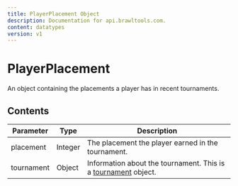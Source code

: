 ```yaml
---
title: PlayerPlacement Object
description: Documentation for api.brawltools.com.
content: datatypes
version: v1
---
```


# PlayerPlacement

An object containing the placements a player has in recent tournaments.

## Contents

| Parameter  | Type    | Description                                                                             |
| ---------- | ------- | --------------------------------------------------------------------------------------- |
| placement  | Integer | The placement the player earned in the tournament.                                      |
| tournament | Object  | Information about the tournament. This is a <a href="tournament">tournament</a> object. |
